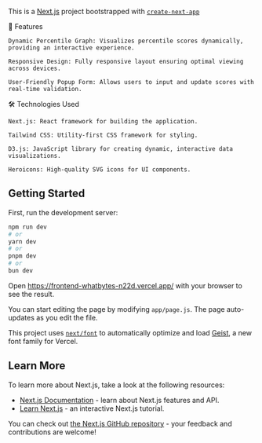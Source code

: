This is a [Next.js](https://nextjs.org) project bootstrapped with [`create-next-app`](https://github.com/vercel/next.js/tree/canary/packages/create-next-app)


🚀 Features

    Dynamic Percentile Graph: Visualizes percentile scores dynamically, providing an interactive experience.

    Responsive Design: Fully responsive layout ensuring optimal viewing across devices.

    User-Friendly Popup Form: Allows users to input and update scores with real-time validation.

🛠️ Technologies Used

    Next.js: React framework for building the application.

    Tailwind CSS: Utility-first CSS framework for styling.

    D3.js: JavaScript library for creating dynamic, interactive data visualizations.

    Heroicons: High-quality SVG icons for UI components.

## Getting Started

First, run the development server:

```bash
npm run dev
# or
yarn dev
# or
pnpm dev
# or
bun dev
```

Open https://frontend-whatbytes-n22d.vercel.app/ with your browser to see the result.

You can start editing the page by modifying `app/page.js`. The page auto-updates as you edit the file.

This project uses [`next/font`](https://nextjs.org/docs/app/building-your-application/optimizing/fonts) to automatically optimize and load [Geist](https://vercel.com/font), a new font family for Vercel.

## Learn More

To learn more about Next.js, take a look at the following resources:

- [Next.js Documentation](https://nextjs.org/docs) - learn about Next.js features and API.
- [Learn Next.js](https://nextjs.org/learn) - an interactive Next.js tutorial.

You can check out [the Next.js GitHub repository](https://github.com/vercel/next.js) - your feedback and contributions are welcome!
 

